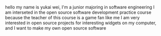 hello 
my name is yukai wei, I'm a junior majoring in software engineering
I am interseted in the open source software development practice course because the teacher of this course is a game fan like me 
I am very interested in open source projects for interesting widgets on my computer, and I want to make my own open source software

